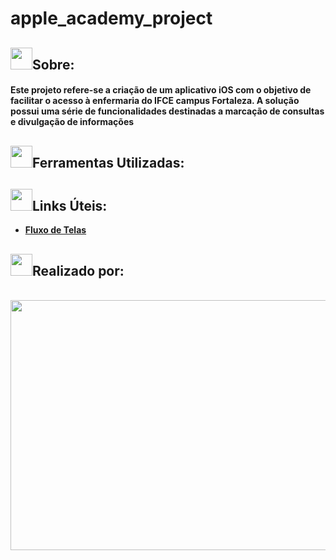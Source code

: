 # apple_academy_project


##  <img src="https://media.giphy.com/media/iY8CRBdQXODJSCERIr/giphy.gif" width="35"><b>Sobre:
<h4>
    Este projeto refere-se a criação de um aplicativo iOS com o objetivo de facilitar o acesso à enfermaria do IFCE campus Fortaleza. A solução possui uma série de funcionalidades destinadas a marcação de consultas e divulgação de informações 
</h4>



##  <img src="https://media.giphy.com/media/iY8CRBdQXODJSCERIr/giphy.gif" width="35"><b>Ferramentas Utilizadas:

##  <img src="https://media.giphy.com/media/iY8CRBdQXODJSCERIr/giphy.gif" width="35"><b>Links Úteis:

- [Fluxo de Telas](https://www.figma.com/file/EpgzQwoxndKpXvE6CHCeVq/Apple-Academy?type=whiteboard&node-id=0%3A1&t=ceNyllGaEJU8VNqe-1) <br>







##  <img src="https://media.giphy.com/media/iY8CRBdQXODJSCERIr/giphy.gif" width="35"><b>Realizado por:
  <br>
    <div align="center">
        <img height="400" width="800" src="https://github.com/lucasg-07/apple_academy_project/assets/110874265/d0cf9ff2-82cd-4995-b37b-4de74ffc7d69"/>
    </div>

